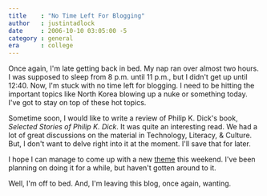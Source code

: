 ```yaml
---
title    : "No Time Left For Blogging"
author   : justintadlock
date     : 2006-10-10 03:05:00 -5
category : general
era      : college
---
```


Once again, I'm late getting back in bed.  My nap ran over almost two hours.  I was supposed to sleep from 8 p.m. until 11 p.m., but I didn't get up until 12:40.  Now, I'm stuck with no time left for blogging.  I need to be hitting the important topics like North Korea blowing up a nuke or something today.  I've got to stay on top of these hot topics.

Sometime soon, I would like to write a review of Philip K. Dick's book, <i> Selected Stories of Philip K. Dick</i>.  It was quite an interesting read.  We had a lot of great discussions on the material in Technology, Literacy, &amp; Culture.  But, I don't want to delve right into it at the moment.  I'll save that for later.

I hope I can manage to come up with a new <a href="/skins" title="Skins/Themes/Designs"> theme</a> this weekend.  I've been planning on doing it for a while, but haven't gotten around to it.

Well, I'm off to bed.  And, I'm leaving this blog, once again, wanting.
